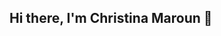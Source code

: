 ## Hi there, I'm Christina Maroun 👋

<!--
**Seribii1o1/Seribii1o1** is a ✨ _special_ ✨ repository because its `README.md` (this file) appears on your GitHub profile.

🔭 I’m pursuing a data science fellowship. For Phase 1 of the program, I've been creating projects using Python and participating in healthcare-based hackathons to collaborate on additional projects. 

- 📫 How to reach me: https://www.linkedin.com/in/christinamaroun/
-->
